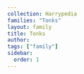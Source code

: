 ```yaml
---
collection: Harrypedia
families: "Tonks"
layout: family
title: Tonks
author: 
tags: ["family"]
sidebar:
  order: 1
---
```



